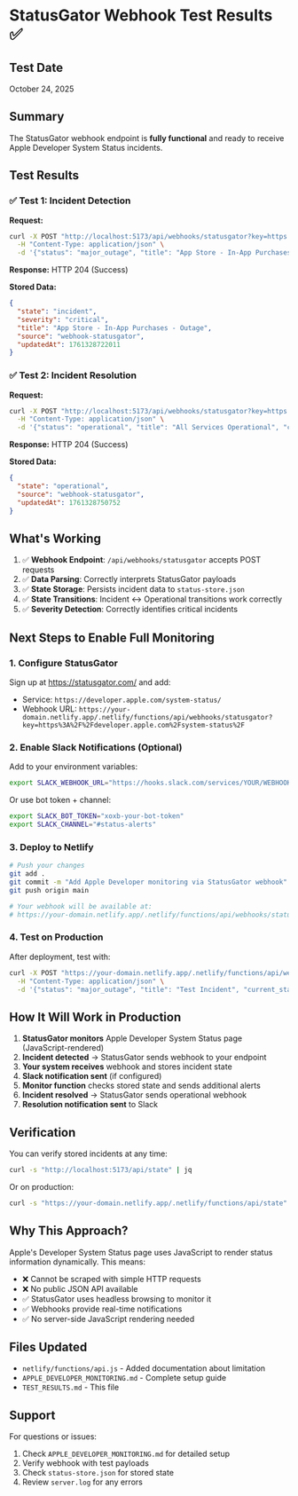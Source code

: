# StatusGator Webhook Test Results ✅

## Test Date
October 24, 2025

## Summary
The StatusGator webhook endpoint is **fully functional** and ready to receive Apple Developer System Status incidents.

## Test Results

### ✅ Test 1: Incident Detection
**Request:**
```bash
curl -X POST "http://localhost:5173/api/webhooks/statusgator?key=https://developer.apple.com/system-status/" \
  -H "Content-Type: application/json" \
  -d '{"status": "major_outage", "title": "App Store - In-App Purchases - Outage", "summary": "Users are experiencing issues", "current_status": "down"}'
```

**Response:** HTTP 204 (Success)

**Stored Data:**
```json
{
  "state": "incident",
  "severity": "critical",
  "title": "App Store - In-App Purchases - Outage",
  "source": "webhook-statusgator",
  "updatedAt": 1761328722011
}
```

### ✅ Test 2: Incident Resolution
**Request:**
```bash
curl -X POST "http://localhost:5173/api/webhooks/statusgator?key=https://developer.apple.com/system-status/" \
  -H "Content-Type: application/json" \
  -d '{"status": "operational", "title": "All Services Operational", "current_status": "up"}'
```

**Response:** HTTP 204 (Success)

**Stored Data:**
```json
{
  "state": "operational",
  "source": "webhook-statusgator",
  "updatedAt": 1761328750752
}
```

## What's Working

1. ✅ **Webhook Endpoint**: `/api/webhooks/statusgator` accepts POST requests
2. ✅ **Data Parsing**: Correctly interprets StatusGator payloads
3. ✅ **State Storage**: Persists incident data to `status-store.json`
4. ✅ **State Transitions**: Incident ↔ Operational transitions work correctly
5. ✅ **Severity Detection**: Correctly identifies critical incidents

## Next Steps to Enable Full Monitoring

### 1. Configure StatusGator
Sign up at https://statusgator.com/ and add:
- Service: `https://developer.apple.com/system-status/`
- Webhook URL: `https://your-domain.netlify.app/.netlify/functions/api/webhooks/statusgator?key=https%3A%2F%2Fdeveloper.apple.com%2Fsystem-status%2F`

### 2. Enable Slack Notifications (Optional)
Add to your environment variables:
```bash
export SLACK_WEBHOOK_URL="https://hooks.slack.com/services/YOUR/WEBHOOK/URL"
```

Or use bot token + channel:
```bash
export SLACK_BOT_TOKEN="xoxb-your-bot-token"
export SLACK_CHANNEL="#status-alerts"
```

### 3. Deploy to Netlify
```bash
# Push your changes
git add .
git commit -m "Add Apple Developer monitoring via StatusGator webhook"
git push origin main

# Your webhook will be available at:
# https://your-domain.netlify.app/.netlify/functions/api/webhooks/statusgator
```

### 4. Test on Production
After deployment, test with:
```bash
curl -X POST "https://your-domain.netlify.app/.netlify/functions/api/webhooks/statusgator?key=https%3A%2F%2Fdeveloper.apple.com%2Fsystem-status%2F" \
  -H "Content-Type: application/json" \
  -d '{"status": "major_outage", "title": "Test Incident", "current_status": "down"}'
```

## How It Will Work in Production

1. **StatusGator monitors** Apple Developer System Status page (JavaScript-rendered)
2. **Incident detected** → StatusGator sends webhook to your endpoint
3. **Your system receives** webhook and stores incident state
4. **Slack notification sent** (if configured)
5. **Monitor function** checks stored state and sends additional alerts
6. **Incident resolved** → StatusGator sends operational webhook
7. **Resolution notification sent** to Slack

## Verification

You can verify stored incidents at any time:
```bash
curl -s "http://localhost:5173/api/state" | jq
```

Or on production:
```bash
curl -s "https://your-domain.netlify.app/.netlify/functions/api/state" | jq
```

## Why This Approach?

Apple's Developer System Status page uses JavaScript to render status information dynamically. This means:
- ❌ Cannot be scraped with simple HTTP requests
- ❌ No public JSON API available
- ✅ StatusGator uses headless browsing to monitor it
- ✅ Webhooks provide real-time notifications
- ✅ No server-side JavaScript rendering needed

## Files Updated

- `netlify/functions/api.js` - Added documentation about limitation
- `APPLE_DEVELOPER_MONITORING.md` - Complete setup guide
- `TEST_RESULTS.md` - This file

## Support

For questions or issues:
1. Check `APPLE_DEVELOPER_MONITORING.md` for detailed setup
2. Verify webhook with test payloads
3. Check `status-store.json` for stored state
4. Review `server.log` for any errors

